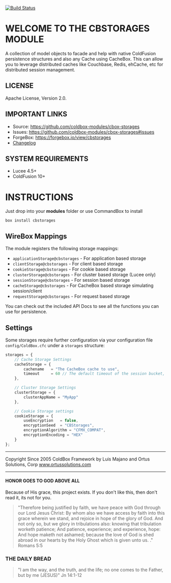 [![Build Status](https://travis-ci.org/coldbox-modules/cbox-storages.svg?branch=development)](https://travis-ci.org/coldbox-modules/cbox-storages)

# WELCOME TO THE CBSTORAGES MODULE
A collection of model objects to facade and help with native ColdFusion persistence structures and also any Cache using CacheBox.  This can allow you to leverage distributed caches like Couchbase, Redis, ehCache, etc for distributed session management.

## LICENSE
Apache License, Version 2.0.

## IMPORTANT LINKS
- Source: https://github.com/coldbox-modules/cbox-storages
- Issues: https://github.com/coldbox-modules/cbox-storages#issues
- ForgeBox: https://forgebox.io/view/cbstorages
- [Changelog](changelog.md)

## SYSTEM REQUIREMENTS
- Lucee 4.5+
- ColdFusion 10+

# INSTRUCTIONS
Just drop into your **modules** folder or use CommandBox to install

`box install cbstorages`

## WireBox Mappings
The module registers the following storage mappings:

* `applicationStorage@cbstorages` - For application based storage
* `clientStorage@cbstorages` - For client based storage
* `cookieStorage@cbstorages` - For cookie based storage
* `clusterStorage@cbstorages` - For cluster based storage (Lucee only)
* `sessionStorage@cbstorages` - For session based storage
* `cacheStorage@cbstorages` - For CacheBox based storage simulating session/client
* `requestStorage@cbstorages` - For request based storage

You can check out the included API Docs to see all the functions you can use for persistence.

## Settings
Some storages require further configuration via your configuration file `config/ColdBox.cfc` under a `storages` structure:

```js
storages = {
    // Cache Storage Settings
    cacheStorage = {
        cachename   = "The CacheBox cache to use",
        timeout     = 60 // The default timeout of the session bucket, defaults to 60
    },

    // Cluster Storage Settings
    clusterStorage = {
        clusterAppName = "MyApp"
    },

    // Cookie Storage settings
    cookieStorage = {
        useEncryption   = false,
        encryptionSeed  = "CBStorages",
        encryptionAlgorithm = "CFMX_COMPAT",
        encryptionEncoding = "HEX"
    }
};
```

********************************************************************************
Copyright Since 2005 ColdBox Framework by Luis Majano and Ortus Solutions, Corp
www.ortussolutions.com
********************************************************************************
#### HONOR GOES TO GOD ABOVE ALL
Because of His grace, this project exists. If you don't like this, then don't read it, its not for you.

>"Therefore being justified by faith, we have peace with God through our Lord Jesus Christ:
By whom also we have access by faith into this grace wherein we stand, and rejoice in hope of the glory of God.
And not only so, but we glory in tribulations also: knowing that tribulation worketh patience;
And patience, experience; and experience, hope:
And hope maketh not ashamed; because the love of God is shed abroad in our hearts by the 
Holy Ghost which is given unto us. ." Romans 5:5

### THE DAILY BREAD
 > "I am the way, and the truth, and the life; no one comes to the Father, but by me (JESUS)" Jn 14:1-12
